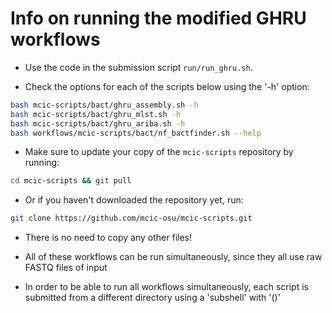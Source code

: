 # Info on running the modified GHRU workflows

- Use the code in the submission script `run/run_ghru.sh`.

- Check the options for each of the scripts below using the '-h' option:

```bash
bash mcic-scripts/bact/ghru_assembly.sh -h
bash mcic-scripts/bact/ghru_mlst.sh -h
bash mcic-scripts/bact/ghru_ariba.sh -h
bash workflows/mcic-scripts/bact/nf_bactfinder.sh --help
```

- Make sure to update your copy of the `mcic-scripts` repository by running:

```bash
cd mcic-scripts && git pull
```

- Or if you haven't downloaded the repository yet, run:

```bash
git clone https://github.com/mcic-osu/mcic-scripts.git
```

- There is no need to copy any other files!

- All of these workflows can be run simultaneously, since they all use raw FASTQ files of input

- In order to be able to run all workflows simultaneously, 
  each script is submitted from a different directory using a 'subshell' with '()'
